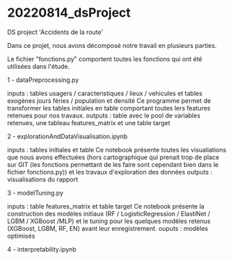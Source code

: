 # 20220814_dsProject
DS project 'Accidents de la route'

Dans ce projet, nous avons décomposé notre travail en plusieurs parties. 

Le fichier "fonctions.py" comportent toutes les fonctions qui ont été utilisées dans l'étude. 

1 - dataPreprocessing.py

inputs : tables usagers / caracteristiques / lieux / vehicules et tables exogènes jours féries / population et densité
Ce programme permet de transformer les tables initiales en table comportant toutes lers features retenues pour nos travaux.
outputs : table avec le pool de variables retenues, une tableau features_matrix et une table target

2 - explorationAndDataVisualisation.ipynb

inputs : tables initiales et table 
Ce notebook présente toutes les visualiations que nous avons effectuées (hors cartographique qui prenait trop de place sur GIT (les fonctions permettant de les faire sont cependant bien dans le fichier fonctions.py)) et les travaux d'exploration des données 
outputs : visualisations du rapport 

3 - modelTuning.py

inputs : table features_matrix et table target
Ce notebook présente la construction des modèles initiaux (RF / LogisticRegression / ElastiNet / LGBM / XGBoost /MLP) et le tuning pour les quelques modèles retenus (XGBoost, LGBM, RF, EN) avant leur enregistrement.
ouputs : modèles optimisés

4 - interpretability.ipynb


